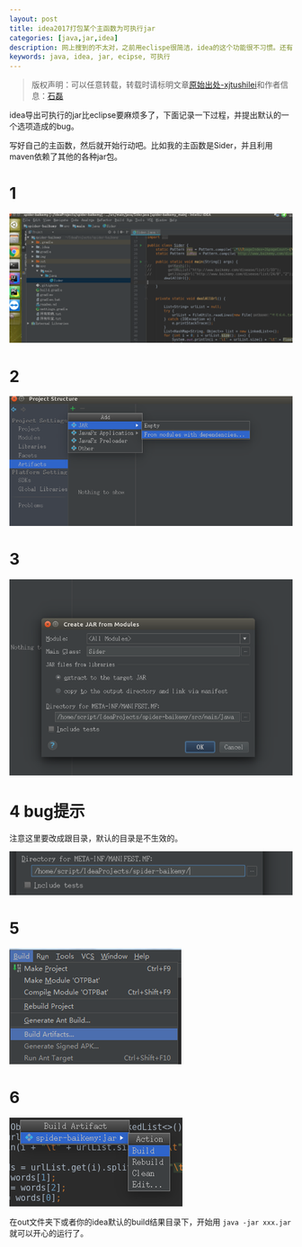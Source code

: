 ```yaml
---
layout: post
title: idea2017打包某个主函数为可执行jar
categories: [java,jar,idea]
description: 网上搜到的不太对，之前用eclispe很简洁，idea的这个功能很不习惯。还有默认的是错的，这是一个坑！
keywords: java, idea, jar, ecipse, 可执行
---
```



> 版权声明：可以任意转载，转载时请标明文章[原始出处-xjtushilei](http://www.xjtushilei.com/2017/12/21/idea2jar/)和作者信息：[石磊](http://www.xjtushilei.com/about/)      


idea导出可执行的jar比eclipse要麻烦多了，下面记录一下过程，并提出默认的一个选项造成的bug。

写好自己的主函数，然后就开始行动吧。比如我的主函数是Sider，并且利用maven依赖了其他的各种jar包。

# 1

![](/images/blog/idea2jar/1.png)

# 2
![](/images/blog/idea2jar/2.png)

# 3

![](/images/blog/idea2jar/3.png)

# 4 bug提示

注意这里要改成跟目录，默认的目录是不生效的。

![](/images/blog/idea2jar/4.png)

# 5

![](/images/blog/idea2jar/5.png)

# 6

![](/images/blog/idea2jar/6.png)

在out文件夹下或者你的idea默认的build结果目录下，开始用 `java -jar xxx.jar` 就可以开心的运行了。

